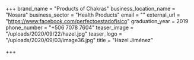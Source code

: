 +++
brand_name = "Products of Chakras"
business_location_name = "Nosara"
business_sector = "Health Products"
email = ""
external_url = "https://www.facebook.com/perfectoestadofisico"
graduation_year = 2019
phone_number = "+506 7078 7604"
teaser_image = "/uploads/2020/09/22/hazel.jpg"
teaser_logo = "/uploads/2020/09/03/image36.jpg"
title = "Hazel Jiménez"

+++
